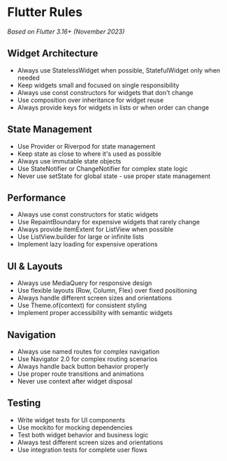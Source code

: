 # Flutter Rules

*Based on Flutter 3.16+ (November 2023)*

## Widget Architecture
- Always use StatelessWidget when possible, StatefulWidget only when needed
- Keep widgets small and focused on single responsibility
- Always use const constructors for widgets that don't change
- Use composition over inheritance for widget reuse
- Always provide keys for widgets in lists or when order can change

## State Management
- Use Provider or Riverpod for state management
- Keep state as close to where it's used as possible
- Always use immutable state objects
- Use StateNotifier or ChangeNotifier for complex state logic
- Never use setState for global state - use proper state management

## Performance
- Always use const constructors for static widgets
- Use RepaintBoundary for expensive widgets that rarely change
- Always provide itemExtent for ListView when possible
- Use ListView.builder for large or infinite lists
- Implement lazy loading for expensive operations

## UI & Layouts
- Always use MediaQuery for responsive design
- Use flexible layouts (Row, Column, Flex) over fixed positioning
- Always handle different screen sizes and orientations
- Use Theme.of(context) for consistent styling
- Implement proper accessibility with semantic widgets

## Navigation
- Always use named routes for complex navigation
- Use Navigator 2.0 for complex routing scenarios
- Always handle back button behavior properly
- Use proper route transitions and animations
- Never use context after widget disposal

## Testing
- Write widget tests for UI components
- Use mockito for mocking dependencies
- Test both widget behavior and business logic
- Always test different screen sizes and orientations
- Use integration tests for complete user flows